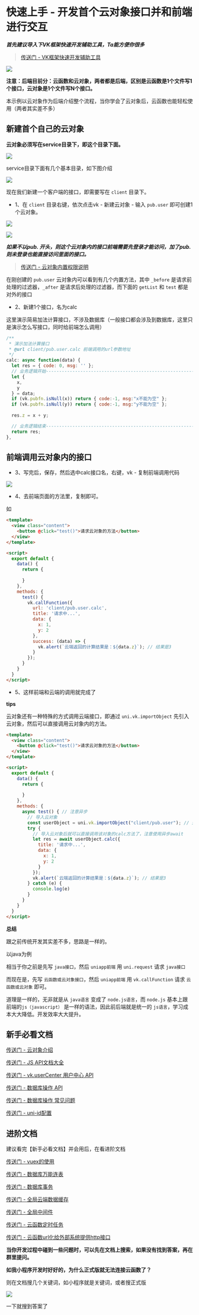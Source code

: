 # 快速上手 - 开发首个云对象接口并和前端进行交互

___首先建议导入下VK框架快速开发辅助工具，Ta能方便你很多___

> [传送门 - VK框架快速开发辅助工具](https://ext.dcloud.net.cn/plugin?id=6663)

![](https://vkceyugu.cdn.bspapp.com/VKCEYUGU-cf0c5e69-620c-4f3c-84ab-f4619262939f/39e8a615-c43c-421f-b848-b241970638ea.png)

**注意：后端目前分：云函数和云对象，两者都是后端，区别是云函数是1个文件写1个接口，云对象是1个文件写N个接口。**

本示例以云对象作为后端介绍整个流程，当你学会了云对象后，云函数也能轻松使用（两者其实差不多）


## 新建首个自己的云对象

**云对象必须写在service目录下，即这个目录下面。**

![](https://vkceyugu.cdn.bspapp.com/VKCEYUGU-cf0c5e69-620c-4f3c-84ab-f4619262939f/e0135e14-8057-4ce8-9e51-7268aa237ce4.png)

service目录下面有几个基本目录，如下图介绍

![](https://vkceyugu.cdn.bspapp.com/VKCEYUGU-cf0c5e69-620c-4f3c-84ab-f4619262939f/862a6d33-d2b9-4bbb-ae2c-c82a13f27e9d.png)

现在我们新建一个客户端的接口，即需要写在 `client` 目录下。

* 1、在 `client` 目录右键，依次点击vk - 新建云对象 - 输入 `pub.user` 即可创建1个云对象。

![](https://vkceyugu.cdn.bspapp.com/VKCEYUGU-cf0c5e69-620c-4f3c-84ab-f4619262939f/dda3de07-9b70-405a-87c2-f0c48bd5798a.png)

![](https://vkceyugu.cdn.bspapp.com/VKCEYUGU-cf0c5e69-620c-4f3c-84ab-f4619262939f/3ce96cb2-d462-4fb6-8d88-b921e99b3371.png)

___如果不以pub. 开头，则这个云对象内的接口前端需要先登录才能访问，加了pub. 则未登录也能直接访问里面的接口。___

> [传送门 - 云对象内置权限说明](https://vkdoc.fsq.pub/client/uniCloud/cloudfunctions/cloudObject.html#%E5%86%85%E7%BD%AE%E6%9D%83%E9%99%90)

在刚创建的 `pub.user` 云对象内可以看到有几个内置方法，其中 `_before` 是请求前处理的过滤器，`_after` 是请求后处理的过滤器，而下面的 `getList` 和 `test` 都是对外的接口

* 2、新建1个接口，名为calc

这里演示简易加法计算接口，不涉及数据库（一般接口都会涉及到数据库，这里只是演示怎么写接口，同时给前端怎么调用）

```js
/**
 * 演示加法计算接口
 * @url client/pub.user.calc 前端调用的url参数地址
 */
calc: async function(data) {
  let res = { code: 0, msg: '' };
  // 业务逻辑开始-----------------------------------------------------------
  let {
    x,
    y
  } = data;
  if (vk.pubfn.isNull(x)) return { code:-1, msg:"x不能为空" };
  if (vk.pubfn.isNull(y)) return { code:-1, msg:"y不能为空" };
  
  res.z = x + y;

  // 业务逻辑结束-----------------------------------------------------------
  return res;
},
```

## 前端调用云对象内的接口

* 3、写完后，保存，然后选中calc接口名，右键，vk - 复制前端调用代码

![](https://vkceyugu.cdn.bspapp.com/VKCEYUGU-cf0c5e69-620c-4f3c-84ab-f4619262939f/5e1b9a53-7969-4059-a795-8d47fe66c65a.png)


* 4、去前端页面的方法里，复制即可。

如

```html
<template>
  <view class="content">
    <button @click="test()">请求云对象的方法</button>
  </view>
</template>

<script>
  export default {
    data() {
      return {
        
      }
    },
    methods: {
      test() { 
        vk.callFunction({
          url: 'client/pub.user.calc',
          title: '请求中...',
          data: {
            x: 1,
            y: 2
          },
          success: (data) => {
            vk.alert(`云端返回的计算结果是：${data.z}`); // 结果是3
          }
        });
      }
    }
  }
</script>
```
* 5、这样前端和云端的调用就完成了

**tips**

云对象还有一种特殊的方式调用云端接口，即通过 `uni.vk.importObject` 先引入云对象，然后可以直接调用云对象内的方法。

```html
<template>
  <view class="content">
    <button @click="test()">请求云对象的方法</button>
  </view>
</template>

<script>
  export default {
    data() {
      return {
        
      }
    },
    methods: {
      async test() { // 注意异步
        // 导入云对象
        const userObject = uni.vk.importObject("client/pub.user"); // 这段代码可以写在外层顶部，也可以直接写在对应函数内部。
        try {
          // 导入云对象后就可以直接调用该对象的calc方法了，注意使用异步await
          let res = await userObject.calc({
            title: '请求中...',
            data: {
              x: 1,
              y: 2
            }
          });
          vk.alert(`云端返回的计算结果是：${data.z}`); // 结果是3
        } catch (e) {
          console.log(e)
        }
      }
    }
  }
</script>
```


**总结**

跟之前传统开发其实差不多，思路是一样的。

以java为例

相当于你之前是先写 `java接口`，然后 `uniapp前端` 用 `uni.request` 请求 `java接口`

而现在是，先写 `云函数或云对象接口`，然后 `uniapp前端` 用 `vk.callFunction` 请求 `云函数或云对象` 即可。

道理是一样的，无非就是从 `java语言` 变成了 `node.js语言`，而 `node.js` 基本上跟前端的`js（javascript）` 是一样的语法，因此前后端就是统一的 `js语言`，学习成本大大降低。开发效率大大提升。

## 新手必看文档

[传送门 - 云对象介绍](https://vkdoc.fsq.pub/client/uniCloud/cloudfunctions/cloudObject.html)

[传送门 - JS API文档大全](https://vkdoc.fsq.pub/client/jsapi.html)

[传送门 - vk.userCenter 用户中心 API](https://vkdoc.fsq.pub/client/vk.userCenter.html)

[传送门 - 数据库操作 API](https://vkdoc.fsq.pub/client/uniCloud/db/api.html)

[传送门 - 数据库操作 常见问题](https://vkdoc.fsq.pub/client/uniCloud/db/question.html)

[传送门 - uni-id配置](https://vkdoc.fsq.pub/client/uniCloud/config/uni-id.html)

## 进阶文档

建议看完【新手必看文档】并会用后，在看进阶文档

[传送门 - vuex的使用](https://vkdoc.fsq.pub/client/pages/vuex.html)

[传送门 - 数据库万能连表](https://vkdoc.fsq.pub/client/uniCloud/db/selects.html)

[传送门 - 数据库事务](https://vkdoc.fsq.pub/client/uniCloud/db/transaction.html)

[传送门 - 全局云端数据缓存](https://vkdoc.fsq.pub/client/uniCloud/cache/cache.html)

[传送门 - 全局中间件](https://vkdoc.fsq.pub/client/uniCloud/middleware/filter.html)

[传送门 - 云函数定时任务](https://vkdoc.fsq.pub/client/uniCloud/cloudfunctions/timer.html)

[传送门 - 云函数url化给外部系统提供http接口](https://vkdoc.fsq.pub/client/question/q2.html)

**当你开发过程中碰到一些问题时，可以先在文档上搜索，如果没有找到答案，再在群里提问。**

**如我小程序开发时好好的，为什么正式版就无法连接云函数了？**

则在文档搜几个关键词，如小程序就是关键词，或者搜正式版

![](https://vkceyugu.cdn.bspapp.com/VKCEYUGU-cf0c5e69-620c-4f3c-84ab-f4619262939f/100c4e98-f0e3-49ca-a61a-7ca66a40ca6f.png)

一下就搜到答案了

